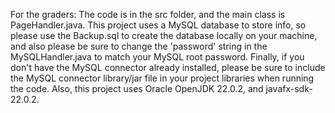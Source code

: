 For the graders:
    The code is in the src folder, and the main class is PageHandler.java.
    This project uses a MySQL database to store info, so please use the Backup.sql to create the database locally on your machine,
    and also please be sure to change the 'password' string in the MySQLHandler.java to match your MySQL root password.
    Finally, if you don't have the MySQL connector already installed,
    please be sure to include the MySQL connector library/jar file in your project libraries when running the code.
    Also, this project uses Oracle OpenJDK 22.0.2, and javafx-sdk-22.0.2.
